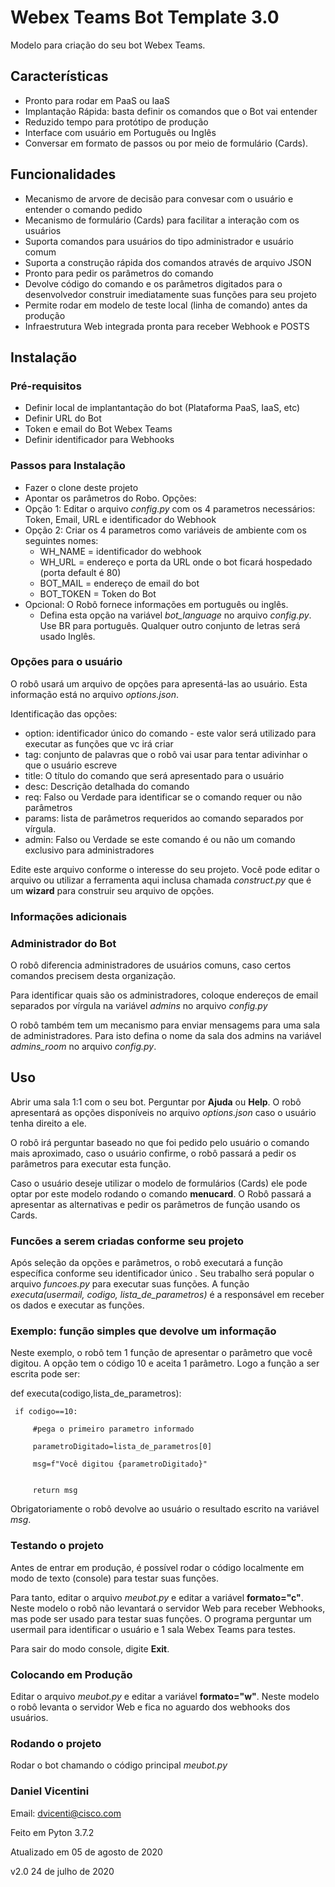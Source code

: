 # Webex Teams Bot Template 3.0

Modelo para criação do seu bot Webex Teams.

## Características

* Pronto para rodar em PaaS ou IaaS
* Implantação Rápida: basta definir os comandos que o Bot vai entender
* Reduzido tempo para protótipo de produção
* Interface com usuário em Português ou Inglês
* Conversar em formato de passos ou por meio de formulário (Cards).

## Funcionalidades

* Mecanismo de arvore de decisão para convesar com o usuário e entender o comando pedido
* Mecanismo de formulário (Cards) para facilitar a interação com os usuários
* Suporta comandos para usuários do tipo administrador e usuário comum
* Suporta a construção rápida dos comandos através de arquivo JSON
* Pronto para pedir os parâmetros do comando
* Devolve código do comando e os parâmetros digitados para o desenvolvedor construir imediatamente suas funções para seu projeto
* Permite rodar em modelo de teste local (linha de comando) antes da produção
* Infraestrutura Web integrada pronta para receber Webhook e POSTS

## Instalação

### Pré-requisitos

* Definir local de implantantação do bot (Plataforma PaaS, IaaS, etc)
* Definir URL do Bot
* Token e email do Bot Webex Teams
* Definir identificador para Webhooks

### Passos para Instalação

* Fazer o clone deste projeto
* Apontar os parâmetros do Robo. Opções:
* Opção 1: Editar o arquivo *config.py* com os 4 parametros necessários: Token, Email, URL e identificador do Webhook
* Opção 2: Criar os 4 parametros como variáveis de ambiente com os seguintes nomes:
    * WH_NAME = identificador do webhook
    * WH_URL = endereço e porta da URL onde o bot ficará hospedado (porta default é 80)
    * BOT_MAIL = endereço de email do bot
    * BOT_TOKEN = Token do Bot
* Opcional: O Robô fornece informações em português ou inglês.
    * Defina esta opção na variável *bot_language* no arquivo *config.py*. Use BR para português. Qualquer outro conjunto de letras será usado Inglês.

### Opções para o usuário

O robô usará um arquivo de opções para apresentá-las ao usuário. Esta informação está no arquivo *options.json*.

Identificação das opções:

* option: identificador único do comando - este valor será utilizado para executar as funções que vc irá criar
* tag: conjunto de palavras que o robô vai usar para tentar adivinhar o que o usuário escreve
* title: O título do comando que será apresentado para o usuário
* desc:  Descrição detalhada do comando
* req: Falso ou Verdade para identificar se o comando requer ou não parâmetros
* params: lista de parâmetros requeridos ao comando separados por vírgula.
* admin: Falso ou Verdade se este comando é ou não um comando exclusivo para administradores

Edite este arquivo conforme o interesse do seu projeto. Você pode editar o arquivo ou utilizar a ferramenta aqui inclusa chamada *construct.py* que é um **wizard** para construir seu arquivo de opções.

### Informações adicionais

### Administrador do Bot

O robô diferencia administradores de usuários comuns, caso certos comandos precisem desta organização.

Para identificar quais são os administradores, coloque endereços de email separados por vírgula na variável *admins* no arquivo *config.py*

O robô também tem um mecanismo para enviar mensagems para uma sala de administradores. Para isto defina o nome da sala dos admins na variável *admins_room* no arquivo *config.py*.
 
 
## Uso

Abrir uma sala 1:1 com o seu bot. Perguntar por **Ajuda** ou **Help**. O robô apresentará as opções disponíveis no arquivo *options.json* caso o usuário tenha direito a ele.

O robô irá perguntar baseado no que foi pedido pelo usuário o comando mais aproximado, caso o usuário confirme, o robô passará a pedir os parâmetros para executar esta função.

Caso o usuário deseje utilizar o modelo de formulários (Cards) ele pode optar por este modelo rodando o comando **menucard**. O Robô passará a apresentar as alternativas e pedir os parâmetros de função usando os Cards.

### Funcões a serem criadas conforme seu projeto

Após seleção da opções e parâmetros, o robô executará a função específica conforme seu identificador único . Seu trabalho será popular o arquivo *funcoes.py* para executar suas funções. A função *executa(usermail, codigo, lista_de_parametros)* é a responsável em receber os dados e executar as funções.

### Exemplo: função simples que devolve um informação

Neste exemplo, o robô tem 1 função de apresentar o parâmetro que você digitou. A opção tem o código 10 e aceita 1 parâmetro. Logo a função a ser escrita pode ser:

def executa(codigo,lista_de_parametros):

     if codigo==10:
 
         #pega o primeiro parametro informado

         parametroDigitado=lista_de_parametros[0]

         msg=f"Você digitou {parametroDigitado}"


         return msg

Obrigatoriamente o robô devolve ao usuário o resultado escrito na variável *msg*.

### Testando o projeto

Antes de entrar em produção, é possível rodar o código localmente em modo de texto (console) para testar suas funções.

Para tanto, editar o arquivo *meubot.py* e editar a variável **formato="c"**. Neste modelo o robô não levantará o servidor Web para receber Webhooks, mas pode ser usado para testar suas funções. O programa perguntar um usermail para identificar o usuário e 1 sala Webex Teams para testes.

Para sair do modo console, digite **Exit**.

### Colocando em Produção

Editar o arquivo *meubot.py* e editar a variável **formato="w"**. Neste modelo o robô levanta o servidor Web e fica no aguardo dos webhooks dos usuários.


### Rodando o projeto

Rodar o bot chamando o código principal *meubot.py*




### Daniel Vicentini

Email: dvicenti@cisco.com

Feito em Pyton 3.7.2


Atualizado em 05 de agosto de 2020

v2.0 24 de julho de 2020
